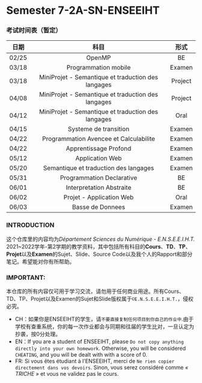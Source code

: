 # Semester 7-2A-SN-ENSEEIHT

### 考试时间表（暂定）
|日期|科目|形式|
|:----:|:----:|:----:|
|02/25|OpenMP|BE|
|03/18|Programmation mobile|Examen|
|03/18|MiniProjet - Semantique et traduction des langages|Project|
|04/08|MiniProjet - Semantique et traduction des langages|Project|
|04/12|MiniProjet - Semantique et traduction des langages|Oral|
|04/15|Systeme de transition|Examen|
|04/22|Programmation Avencee et Calculabilite|Examen|
|04/22|Apprentissage Profond|Examen|
|05/12|Application Web|Examen|
|05/20|Semantique et traduction des langages|Examen|
|05/31|Programmation Declarative|BE|
|06/01|Interpretation Abstraite|BE|
|06/02|Projet - Application Web|Oral|
|06/03|Basse de Donnees|Examen|

### INTRODUCTION
这个仓库里的内容均为*Département Sciences du Numérique - E.N.S.E.E.I.H.T.* 2021~2022学年-第2学期的教学资料，其中包括所有科目的**Cours**、**TD**、**TP**、**Projet**以及**Examen**的Sujet、Slide、Source Code以及我个人的Rapport和部分笔记。希望能对你有所帮助。


### IMPORTANT: 

本仓库的所有内容仅可用于学习交流，请勿用于任何商业用途。所有Cours、TD、TP、Projet以及Examen的Sujet和Slide版权属于`©E.N.S.E.E.I.H.T.`，侵权必究。
  * CH：如果你是ENSEEIHT的学生，请`不要直接复制任何项目到你自己的作业中`.由于学校有查重系统，你的每一次作业都会与同期和往届的学生比对，一旦认定为抄袭，按0分处理。
  * EN：If you are a student of ENSEEIHT, please `Do not copy anything directly into your own homework`. Otherwise, you will be considered `CHEATING`, and you will be dealt with with a score of 0.
  * FR: Si vous êtes étudiant à l'ENSEEIHT, merci de `Ne rien copier directement dans vos devoirs`. Sinon, vous serez considéré comme *« TRICHE »* et vous ne validez pas le cours.
